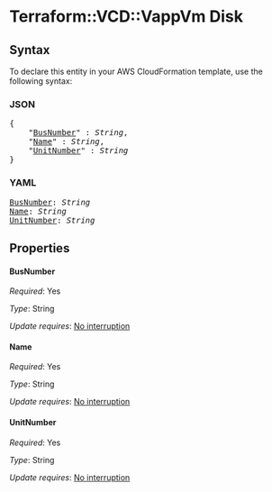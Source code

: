# Terraform::VCD::VappVm Disk

## Syntax

To declare this entity in your AWS CloudFormation template, use the following syntax:

### JSON

<pre>
{
    "<a href="#busnumber" title="BusNumber">BusNumber</a>" : <i>String</i>,
    "<a href="#name" title="Name">Name</a>" : <i>String</i>,
    "<a href="#unitnumber" title="UnitNumber">UnitNumber</a>" : <i>String</i>
}
</pre>

### YAML

<pre>
<a href="#busnumber" title="BusNumber">BusNumber</a>: <i>String</i>
<a href="#name" title="Name">Name</a>: <i>String</i>
<a href="#unitnumber" title="UnitNumber">UnitNumber</a>: <i>String</i>
</pre>

## Properties

#### BusNumber

_Required_: Yes

_Type_: String

_Update requires_: [No interruption](https://docs.aws.amazon.com/AWSCloudFormation/latest/UserGuide/using-cfn-updating-stacks-update-behaviors.html#update-no-interrupt)

#### Name

_Required_: Yes

_Type_: String

_Update requires_: [No interruption](https://docs.aws.amazon.com/AWSCloudFormation/latest/UserGuide/using-cfn-updating-stacks-update-behaviors.html#update-no-interrupt)

#### UnitNumber

_Required_: Yes

_Type_: String

_Update requires_: [No interruption](https://docs.aws.amazon.com/AWSCloudFormation/latest/UserGuide/using-cfn-updating-stacks-update-behaviors.html#update-no-interrupt)

